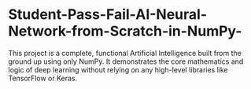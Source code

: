 # Student-Pass-Fail-AI-Neural-Network-from-Scratch-in-NumPy-
This project is a complete, functional Artificial Intelligence built from the ground up using only NumPy. It demonstrates the core mathematics and logic of deep learning without relying on any high-level libraries like TensorFlow or Keras.
